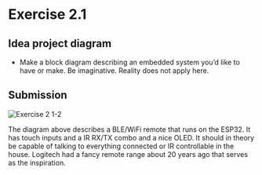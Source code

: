 # Exercise 2.1
## Idea project diagram
- Make a block diagram describing an embedded system you’d like to have or make. Be
imaginative. Reality does not apply here.

## Submission
![Exercise 2 1-2](https://user-images.githubusercontent.com/8755037/144717471-f00799aa-cb15-4ecf-bdee-91073e9062ed.png)

The diagram above describes a BLE/WiFi remote that runs on the ESP32. It has touch inputs and a IR RX/TX combo and a nice OLED. It should in theory be capable of talking to everything
connected or IR controllable in the house.
Logitech had a fancy remote range about 20 years ago that serves as the inspiration.
